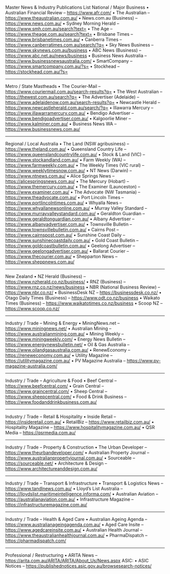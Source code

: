 Master News & Industry Publications List
National / Major Business
• Australian Financial Review – https://www.afr.com/
• The Australian – https://www.theaustralian.com.au/
• News.com.au (Business) – https://www.news.com.au/
• Sydney Morning Herald – https://www.smh.com.au/search?text=
• The Age – https://www.theage.com.au/search?text=
• Brisbane Times – https://www.brisbanetimes.com.au/
• Canberra Times – https://www.canberratimes.com.au/search/?q=
• Sky News Business – https://www.skynews.com.au/business
• ABC News (Business) – https://www.abc.net.au/news/business
• Business News Australia – https://www.businessnewsaustralia.com/
• SmartCompany – https://www.smartcompany.com.au/?s=
• Stockhead – https://stockhead.com.au/?s=
________________________________________
Metro / State Mastheads
• The Courier-Mail – https://www.couriermail.com.au/search-results?q=
• The West Australian – https://thewest.com.au/search?q=
• The Advertiser (Adelaide) – https://www.adelaidenow.com.au/search-results?q=
• Newcastle Herald – https://www.newcastleherald.com.au/search/?q=
• Illawarra Mercury – https://www.illawarramercury.com.au/
• Bendigo Advertiser – https://www.bendigoadvertiser.com.au/
• Kalgoorlie Miner – https://www.kalminer.com.au/
• Business News WA – https://www.businessnews.com.au/
________________________________________
Regional / Local Australia
• The Land (NSW agribusiness) – https://www.theland.com.au/
• Queensland Country Life – https://www.queenslandcountrylife.com.au/
• Stock & Land (VIC) – https://www.stockandland.com.au/
• Farm Weekly (WA) – https://www.farmweekly.com.au/
• The Weekly Times (VIC rural) – https://www.weeklytimesnow.com.au/
• NT News (Darwin) – https://www.ntnews.com.au/
• Alice Springs News – https://alicespringsnews.com.au/
• The Mercury (Hobart) – https://www.themercury.com.au/
• The Examiner (Launceston) – https://www.examiner.com.au/
• The Advocate (NW Tasmania) – https://www.theadvocate.com.au/
• Port Lincoln Times – https://www.portlincolntimes.com.au/
• Whyalla News – https://www.whyallanewsonline.com.au/
• Murray Valley Standard – https://www.murrayvalleystandard.com.au/
• Geraldton Guardian – https://www.geraldtonguardian.com.au/
• Albany Advertiser – https://www.albanyadvertiser.com.au/
• Townsville Bulletin – https://www.townsvillebulletin.com.au/
• Cairns Post – https://www.cairnspost.com.au/
• Sunshine Coast Daily – https://www.sunshinecoastdaily.com.au/
• Gold Coast Bulletin – https://www.goldcoastbulletin.com.au/
• Geelong Advertiser – https://www.geelongadvertiser.com.au/
• Ballarat Courier – https://www.thecourier.com.au/
• Shepparton News – https://www.sheppnews.com.au/
________________________________________
New Zealand
• NZ Herald (Business) – https://www.nzherald.co.nz/business/
• RNZ (Business) – https://www.rnz.co.nz/news/business
• NBR (National Business Review) – https://www.nbr.co.nz/
• BusinessDesk NZ – https://businessdesk.co.nz/
• Otago Daily Times (Business) – https://www.odt.co.nz/business
• Waikato Times (Business) – https://www.waikatotimes.co.nz/business
• Scoop NZ – https://www.scoop.co.nz/
________________________________________
Industry / Trade – Mining & Energy
• MiningNews.net – https://www.miningnews.net/
• Australian Mining – https://www.australianmining.com.au/
• Mining Weekly – https://www.miningweekly.com/
• Energy News Bulletin – https://www.energynewsbulletin.net/
• Oil & Gas Australia – https://www.oilandgasaustralia.com.au/
• RenewEconomy – https://reneweconomy.com.au/
• Utility Magazine – https://utilitymagazine.com.au/
• PV Magazine Australia – https://www.pv-magazine-australia.com/
________________________________________
Industry / Trade – Agriculture & Food
• Beef Central – https://www.beefcentral.com/
• Grain Central – https://www.graincentral.com/
• Sheep Central – https://www.sheepcentral.com/
• Food & Drink Business – https://www.foodanddrinkbusiness.com.au/
________________________________________
Industry / Trade – Retail & Hospitality
• Inside Retail – https://insideretail.com.au/
• RetailBiz – https://www.retailbiz.com.au/
• Hospitality Magazine – https://www.hospitalitymagazine.com.au/
• QSR Media – https://qsrmedia.com.au/
________________________________________
Industry / Trade – Property & Construction
• The Urban Developer – https://www.theurbandeveloper.com/
• Australian Property Journal – https://www.australianpropertyjournal.com.au/
• Sourceable – https://sourceable.net/
• Architecture & Design – https://www.architectureanddesign.com.au/
________________________________________
Industry / Trade – Transport & Infrastructure
• Transport & Logistics News – https://www.tandlnews.com.au/
• Lloyd’s List Australia – https://lloydslist.maritimeintelligence.informa.com/
• Australian Aviation – https://australianaviation.com.au/
• Infrastructure Magazine – https://infrastructuremagazine.com.au/
________________________________________
Industry / Trade – Health & Aged Care
• Australian Ageing Agenda – https://www.australianageingagenda.com.au/
• Aged Care Insite – https://www.agedcareinsite.com.au/
• Australian Health Journal – https://www.theaustralianhealthjournal.com.au/
• PharmaDispatch – https://pharmadispatch.com/
________________________________________
Professional / Restructuring
• ARITA News – https://arita.com.au/ARITA/ARITA/About_Us/News.aspx
ASIC:
• ASIC Notices – https://publishednotices.asic.gov.au/browsesearch-notices/